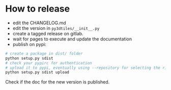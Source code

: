 # How to release

- edit the CHANGELOG.md
- edit the version in `py3dtiles/__init__.py`
- create a tagged release on gitlab.
- wait for pages to execute and update the documentation
- publish on pypi:
```bash
# create a package in dist/ folder
python setup.py sdist
# check your pypirc for authentication
# upload it to pypi, eventually using --repository for selecting the right authent
python setup.py sdist upload
```

Check if the doc for the new version is published.
